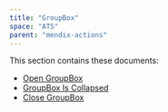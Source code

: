 ```yaml
---
title: "GroupBox"
space: "ATS" 
parent: "mendix-actions"
---
```


This section contains these documents:

* [Open GroupBox](open-groupbox)
* [GroupBox Is Collapsed](groupbox-is-collapsed)
* [Close GroupBox](close-groupbox)
